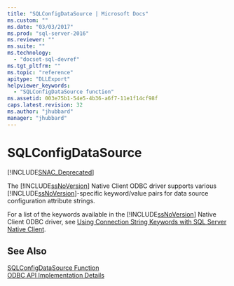 ```yaml
---
title: "SQLConfigDataSource | Microsoft Docs"
ms.custom: ""
ms.date: "03/03/2017"
ms.prod: "sql-server-2016"
ms.reviewer: ""
ms.suite: ""
ms.technology: 
  - "docset-sql-devref"
ms.tgt_pltfrm: ""
ms.topic: "reference"
apitype: "DLLExport"
helpviewer_keywords: 
  - "SQLConfigDataSource function"
ms.assetid: 003e75b1-54e5-4b36-a6f7-11e1f14cf98f
caps.latest.revision: 32
ms.author: "jhubbard"
manager: "jhubbard"
---
```

# SQLConfigDataSource
[!INCLUDE[SNAC_Deprecated](../../a9retired/includes/snac-deprecated.md)]

  The [!INCLUDE[ssNoVersion](../../a9notintoc/includes/ssnoversion-md.md)] Native Client ODBC driver supports various [!INCLUDE[ssNoVersion](../../a9notintoc/includes/ssnoversion-md.md)]-specific keyword/value pairs for data source configuration attribute strings.  
  
 For a list of the keywords available in the [!INCLUDE[ssNoVersion](../../a9notintoc/includes/ssnoversion-md.md)] Native Client ODBC driver, see [Using Connection String Keywords with SQL Server Native Client](../../relational-databases/native-client/applications/using-connection-string-keywords-with-sql-server-native-client.md).  
  
## See Also  
 [SQLConfigDataSource Function](http://go.microsoft.com/fwlink/?LinkId=59337)   
 [ODBC API Implementation Details](../../relational-databases/extended-stored-procedures-reference/odbc-api-implementation-details.md)  
  
  